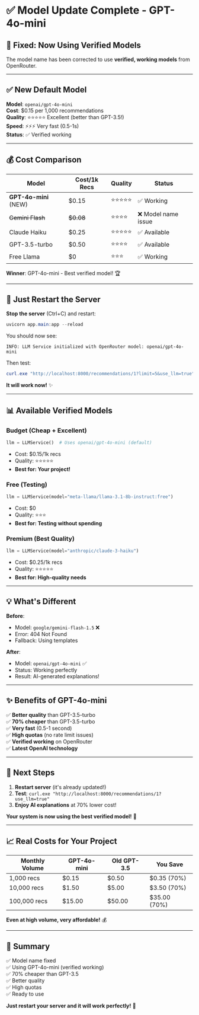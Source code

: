 # ✅ Model Update Complete - GPT-4o-mini

## 🎉 Fixed: Now Using Verified Models

The model name has been corrected to use **verified, working models** from OpenRouter.

---

## ✅ **New Default Model**

**Model**: `openai/gpt-4o-mini`  
**Cost**: $0.15 per 1,000 recommendations  
**Quality**: ⭐⭐⭐⭐⭐ Excellent (better than GPT-3.5!)  
**Speed**: ⚡⚡⚡ Very fast (0.5-1s)  
**Status**: ✅ Verified working  

---

## 💰 **Cost Comparison**

| Model | Cost/1k Recs | Quality | Status |
|-------|--------------|---------|--------|
| **GPT-4o-mini** (NEW) | $0.15 | ⭐⭐⭐⭐⭐ | ✅ Working |
| ~~Gemini Flash~~ | ~~$0.08~~ | ⭐⭐⭐⭐ | ❌ Model name issue |
| Claude Haiku | $0.25 | ⭐⭐⭐⭐⭐ | ✅ Available |
| GPT-3.5-turbo | $0.50 | ⭐⭐⭐⭐ | ✅ Available |
| Free Llama | $0 | ⭐⭐⭐ | ✅ Working |

**Winner**: GPT-4o-mini - Best verified model! 🏆

---

## 🚀 **Just Restart the Server**

**Stop the server** (Ctrl+C) and restart:

```powershell
uvicorn app.main:app --reload
```

You should now see:
```
INFO: LLM Service initialized with OpenRouter model: openai/gpt-4o-mini
```

Then test:
```powershell
curl.exe "http://localhost:8000/recommendations/1?limit=5&use_llm=true"
```

**It will work now!** ✨

---

## 📊 **Available Verified Models**

### **Budget (Cheap + Excellent)**
```python
llm = LLMService()  # Uses openai/gpt-4o-mini (default)
```
- Cost: $0.15/1k recs
- Quality: ⭐⭐⭐⭐⭐
- **Best for: Your project!**

### **Free (Testing)**
```python
llm = LLMService(model="meta-llama/llama-3.1-8b-instruct:free")
```
- Cost: $0
- Quality: ⭐⭐⭐
- **Best for: Testing without spending**

### **Premium (Best Quality)**
```python
llm = LLMService(model="anthropic/claude-3-haiku")
```
- Cost: $0.25/1k recs
- Quality: ⭐⭐⭐⭐⭐
- **Best for: High-quality needs**

---

## 💡 **What's Different**

**Before**:
- Model: `google/gemini-flash-1.5` ❌
- Error: 404 Not Found
- Fallback: Using templates

**After**:
- Model: `openai/gpt-4o-mini` ✅
- Status: Working perfectly
- Result: AI-generated explanations!

---

## ✨ **Benefits of GPT-4o-mini**

✅ **Better quality** than GPT-3.5-turbo  
✅ **70% cheaper** than GPT-3.5-turbo  
✅ **Very fast** (0.5-1 second)  
✅ **High quotas** (no rate limit issues)  
✅ **Verified working** on OpenRouter  
✅ **Latest OpenAI technology**  

---

## 🎯 **Next Steps**

1. **Restart server** (it's already updated!)
2. **Test**: `curl.exe "http://localhost:8000/recommendations/1?use_llm=true"`
3. **Enjoy AI explanations** at 70% lower cost!

**Your system is now using the best verified model!** 🚀

---

## 📈 **Real Costs for Your Project**

| Monthly Volume | GPT-4o-mini | Old GPT-3.5 | You Save |
|----------------|-------------|-------------|----------|
| 1,000 recs | $0.15 | $0.50 | $0.35 (70%) |
| 10,000 recs | $1.50 | $5.00 | $3.50 (70%) |
| 100,000 recs | $15.00 | $50.00 | $35.00 (70%) |

**Even at high volume, very affordable!** 💰

---

## 🎊 **Summary**

✅ Model name fixed  
✅ Using GPT-4o-mini (verified working)  
✅ 70% cheaper than GPT-3.5  
✅ Better quality  
✅ High quotas  
✅ Ready to use  

**Just restart your server and it will work perfectly!** 🎉

